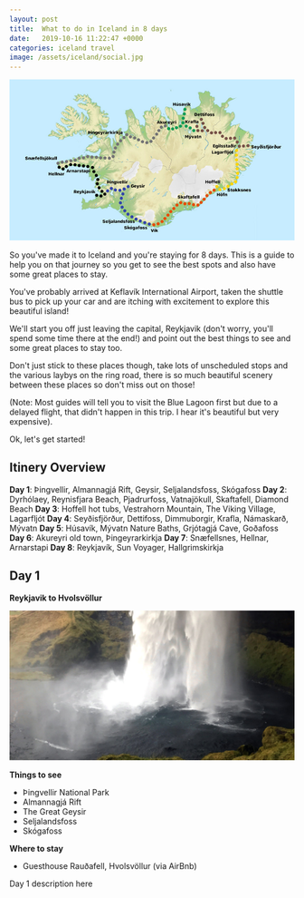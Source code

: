 ```yaml
---
layout: post
title:  What to do in Iceland in 8 days
date:   2019-10-16 11:22:47 +0000
categories: iceland travel
image: /assets/iceland/social.jpg
---
```


![alt text][map]

So you've made it to Iceland and you're staying for 8 days. This is a guide to help
you on that journey so you get to see the best spots and also have some great places to stay. 

You've probably arrived at Keflavík International Airport, taken the shuttle bus to pick up your car and
are itching with excitement to explore this beautiful island! 

We'll start you off just leaving the capital, Reykjavik (don't worry, you'll spend some time there at the end!)
and point out the best things to see and some great places to stay too. 

Don't just stick to these places though, take lots of unscheduled stops and the various laybys on the ring road, there is so much beautiful scenery between these places so don't miss out on those!

(Note: Most guides will tell you to visit the Blue Lagoon first but due to a delayed flight, that didn't happen in this trip. I hear it's beautiful but very expensive).

Ok, let's get started!

## Itinery Overview
**Day 1**: Þingvellir, Almannagjá Rift, Geysir, Seljalandsfoss, Skógafoss
**Day 2**: Dyrhólaey, Reynisfjara Beach, Pjadrurfoss, Vatnajökull, Skaftafell, Diamond Beach 
**Day 3**: Hoffell hot tubs, Vestrahorn Mountain, The Viking Village, Lagarfljót
**Day 4**: Seyðisfjörður, Dettifoss, Dimmuborgir, Krafla, Námaskarð, Mývatn
**Day 5**: Húsavík, Mývatn Nature Baths, Grjótagjá Cave, Goðafoss
**Day 6**: Akureyri old town, Þingeyrarkirkja
**Day 7**: Snæfellsnes, Hellnar, Arnarstapi
**Day 8**: Reykjavík, Sun Voyager, Hallgrimskirkja


## Day 1
**Reykjavik to Hvolsvöllur**

![alt text][seljalandsfoss]

**Things to see**
 * Þingvellir National Park
 * Almannagjá Rift
 * The Great Geysir
 * Seljalandsfoss
 * Skógafoss

 **Where to stay**
 * Guesthouse Rauðafell, Hvolsvöllur (via AirBnb)

Day 1 description here

<!-- more -->


[map]: /assets/iceland/map.jpg "Map of the route around Iceland and stops"
[seljalandsfoss]: /assets/iceland/day-1.jpg "Seljalandsfoss waterfall"


